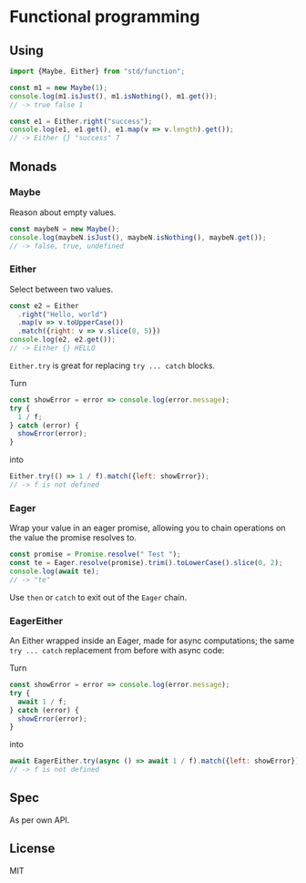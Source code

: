 # Functional programming

## Using

```js
import {Maybe, Either} from "std/function";

const m1 = new Maybe(1);
console.log(m1.isJust(), m1.isNothing(), m1.get());
// -> true false 1

const e1 = Either.right("success");
console.log(e1, e1.get(), e1.map(v => v.length).get());
// -> Either {} "success" 7
```

## Monads

### Maybe

Reason about empty values.

```js
const maybeN = new Maybe();
console.log(maybeN.isJust(), maybeN.isNothing(), maybeN.get());
// -> false, true, undefined
```

### Either

Select between two values.

```js
const e2 = Either
  .right("Hello, world")
  .map(v => v.toUpperCase())
  .match({right: v => v.slice(0, 5)})
console.log(e2, e2.get());
// -> Either {} HELLO
```

`Either.try` is great for replacing `try ... catch` blocks.

Turn

```js
const showError = error => console.log(error.message);
try {
  1 / f;
} catch (error) {
  showError(error);
}
```

into

```js
Either.try(() => 1 / f).match({left: showError});
// -> f is not defined
```

### Eager

Wrap your value in an eager promise, allowing you to chain operations on the
value the promise resolves to.

```js
const promise = Promise.resolve(" Test ");
const te = Eager.resolve(promise).trim().toLowerCase().slice(0, 2);
console.log(await te);
// -> "te"
```

Use `then` or `catch` to exit out of the `Eager` chain.

### EagerEither

An Either wrapped inside an Eager, made for async computations; the same
`try ... catch` replacement from before with async code:

Turn

```js
const showError = error => console.log(error.message);
try {
  await 1 / f;
} catch (error) {
  showError(error);
}
```

into

```js
await EagerEither.try(async () => await 1 / f).match({left: showError});
// -> f is not defined
```

## Spec

As per own API.

## License

MIT
